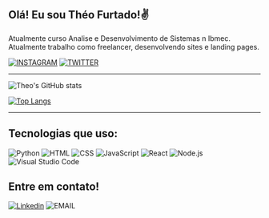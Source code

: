 ## Olá! Eu sou Théo Furtado!✌️
Atualmente curso Analise e Desenvolvimento de Sistemas n Ibmec. Atualmente trabalho como freelancer, desenvolvendo sites e landing pages.
  
[![INSTAGRAM](https://img.shields.io/badge/Instagram-E4405F?style=for-the-badge&logo=instagram&logoColor=white)](https://instagram.com/theo_furtado05)
[![TWITTER](https://img.shields.io/badge/Twitter-1DA1F2?style=for-the-badge&logo=twitter&logoColor=white)](https://twitter.com/theo_furtado)

<hr>

![Theo's GitHub stats](https://github-readme-stats.vercel.app/api?username=theofurtado05&show_icons=true&theme=dark)


[![Top Langs](https://github-readme-stats.vercel.app/api/top-langs/?username=theofurtado05&show_icons=true&theme=dark)](https://github.com/theofurtado05/github-readme-stats)

<hr>


## Tecnologias que uso:

![Python](https://img.shields.io/badge/Python-3776AB?style=for-the-badge&logo=python&logoColor=white)
![HTML](https://img.shields.io/badge/HTML5-E34F26?style=for-the-badge&logo=html5&logoColor=white)
![CSS](https://img.shields.io/badge/CSS3-1572B6?style=for-the-badge&logo=css3&logoColor=white)
![JavaScript](https://img.shields.io/badge/JavaScript-F7DF1E?style=for-the-badge&logo=javascript&logoColor=black)
![React](https://img.shields.io/badge/React-20232A?style=for-the-badge&logo=react&logoColor=61DAFB)
![Node.js](https://img.shields.io/badge/Node.js-43853D?style=for-the-badge&logo=node.js&logoColor=white)
![Visual Studio Code](https://img.shields.io/badge/Visual_Studio_Code-0078D4?style=for-the-badge&logo=visual%20studio%20code&logoColor=white)

  
## Entre em contato!

[![Linkedin](https://img.shields.io/badge/LinkedIn-0077B5?style=for-the-badge&logo=linkedin&logoColor=white)](https://www.linkedin.com/in/theofurtadomauricio/)
![EMAIL](https://img.shields.io/badge/theofurtado05@gmail.com-0078D4?style=for-the-badge&logo=gmail&logoColor=white)
